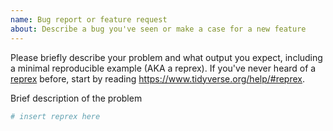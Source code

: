 ```yaml
---
name: Bug report or feature request
about: Describe a bug you've seen or make a case for a new feature
---
```


Please briefly describe your problem and what output you expect, including a minimal reproducible example (AKA a reprex). If you've never heard of a [reprex](http://reprex.tidyverse.org/) before, start by reading <https://www.tidyverse.org/help/#reprex>.

Brief description of the problem

```r
# insert reprex here
```
